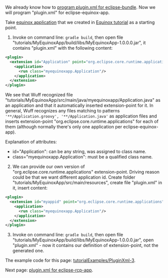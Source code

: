 We already know how to [program plugin.xml for eclipse-bundle](plugin.xml-for-eclipse-bundle). Now we will program "plugin.xml" for eclipse-equinox-app.

Take [equinox application](../tree/master/tutorialExamples/EquinoxApp-1) that we created in [Equinox tutorial](Create-first-Equinox-app) as a starting point.

1. Invoke on command line: `gradle build`, then open file "tutorials/MyEquinoxApp/build/libs/MyEquinoxApp-1.0.0.0.jar", it contains "plugin.xml" with the following content:

  ```xml
  <plugin>
    <extension id="Application" point="org.eclipse.core.runtime.applications">
      <application>
        <run class="myequinoxapp.Application"/>
      </application>
    </extension>
  </plugin>
  ```

  We see that Wuff recognized file "tutorials/MyEquinoxApp/src/main/java/myequinoxapp/Application.java" as an application and that it automatically inserted extension-point for it. In general, Wuff recognizes any files matching to patterns `'**/Application.groovy', '**/Application.java'` as application files and inserts extension-point "org.eclipse.core.runtime.applications" for each of them (although normally there's only one application per eclipse-equinox-app).

  Explanation of attributes:
  - id="Application": can be any string, was assigned to class name.
  - class="myequinoxapp.Application": must be a qualified class name.

2. We can provide our own version of "org.eclipse.core.runtime.applications" extension-point. Driving reason could be that we want different application id. Create folder "tutorials/MyEquinoxApp/src/main/resources", create file "plugin.xml" in it, insert content:

  ```xml
  <plugin>
    <extension id="myappid" point="org.eclipse.core.runtime.applications">
      <application>
        <run class="myequinoxapp.Application"/>
      </application>
    </extension>
  </plugin>
  ```
3. Invoke on command line: `gradle build`, then open file "tutorials/MyEquinoxApp/build/libs/MyEquinoxApp-1.0.0.0.jar", open "plugin.xml" - now it contains our definition of extension-point, not the generated one.

The example code for this page: [tutorialExamples/PluginXml-3](../tree/master/tutorialExamples/PluginXml-3).

Next page: [plugin.xml for eclipse-rcp-app](Plugin.xml-for-eclipse-rcp-app).